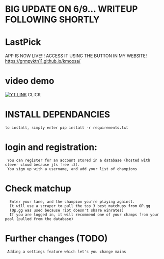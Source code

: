 
# BIG UPDATE ON 6/9... WRITEUP FOLLOWING SHORTLY
# LastPick
 APP IS NOW LIVE!!! ACCESS IT USING THE BUTTON IN MY WEBSITE! https://grmpyktn11.github.io/kmoosa/
 
 # video demo
 [![YT LINK](https://img.youtube.com/vi/pbHGPG36QSc/0.jpg)](https://www.youtube.com/watch?v=pbHGPG36QSc)
CLICK 

# INSTALL DEPENDANCIES
    to install, simply enter pip install -r requirements.txt

# login and registration:
     You can register for an account stored in a database (hosted with clever cloud because jts free :3).
     You sign up with a username, and add your list of champions

 # Check matchup
      Enter your lane, and the champion you're playing against.
      It will use a scraper to pull the top 3 best matchups from OP.gg
      (Op.gg was used because riot doesn't share winrates)
      If you are logged in, it will recommend one of your champs from your pool (pulled from the database)
      
# Further changes (TODO)
     Adding a settings feature which let's you change mains 
     
